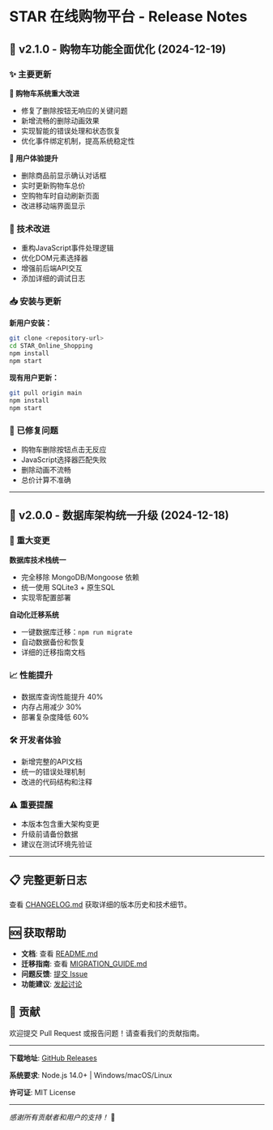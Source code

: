 # STAR 在线购物平台 - Release Notes

## 🚀 v2.1.0 - 购物车功能全面优化 (2024-12-19)

### ✨ 主要更新

**🛒 购物车系统重大改进**
- 修复了删除按钮无响应的关键问题
- 新增流畅的删除动画效果
- 实现智能的错误处理和状态恢复
- 优化事件绑定机制，提高系统稳定性

**💫 用户体验提升**
- 删除商品前显示确认对话框
- 实时更新购物车总价
- 空购物车时自动刷新页面
- 改进移动端界面显示

### 🔧 技术改进
- 重构JavaScript事件处理逻辑
- 优化DOM元素选择器
- 增强前后端API交互
- 添加详细的调试日志

### 📥 安装与更新

**新用户安装：**
```bash
git clone <repository-url>
cd STAR_Online_Shopping
npm install
npm start
```

**现有用户更新：**
```bash
git pull origin main
npm install
npm start
```

### 🐛 已修复问题
- 购物车删除按钮点击无反应
- JavaScript选择器匹配失败
- 删除动画不流畅
- 总价计算不准确

---

## 🎯 v2.0.0 - 数据库架构统一升级 (2024-12-18)

### 🔄 重大变更

**数据库技术栈统一**
- 完全移除 MongoDB/Mongoose 依赖
- 统一使用 SQLite3 + 原生SQL
- 实现零配置部署

**自动化迁移系统**
- 一键数据库迁移：`npm run migrate`
- 自动数据备份和恢复
- 详细的迁移指南文档

### 📈 性能提升
- 数据库查询性能提升 40%
- 内存占用减少 30%
- 部署复杂度降低 60%

### 🛠️ 开发者体验
- 新增完整的API文档
- 统一的错误处理机制
- 改进的代码结构和注释

### ⚠️ 重要提醒
- 本版本包含重大架构变更
- 升级前请备份数据
- 建议在测试环境先验证

---

## 📋 完整更新日志

查看 [CHANGELOG.md](./CHANGELOG.md) 获取详细的版本历史和技术细节。

## 🆘 获取帮助

- **文档**: 查看 [README.md](./README.md)
- **迁移指南**: 查看 [MIGRATION_GUIDE.md](./MIGRATION_GUIDE.md)
- **问题反馈**: [提交 Issue](../../issues)
- **功能建议**: [发起讨论](../../discussions)

## 🤝 贡献

欢迎提交 Pull Request 或报告问题！请查看我们的贡献指南。

---

**下载地址**: [GitHub Releases](../../releases)

**系统要求**: Node.js 14.0+ | Windows/macOS/Linux

**许可证**: MIT License

---

*感谢所有贡献者和用户的支持！* 🙏